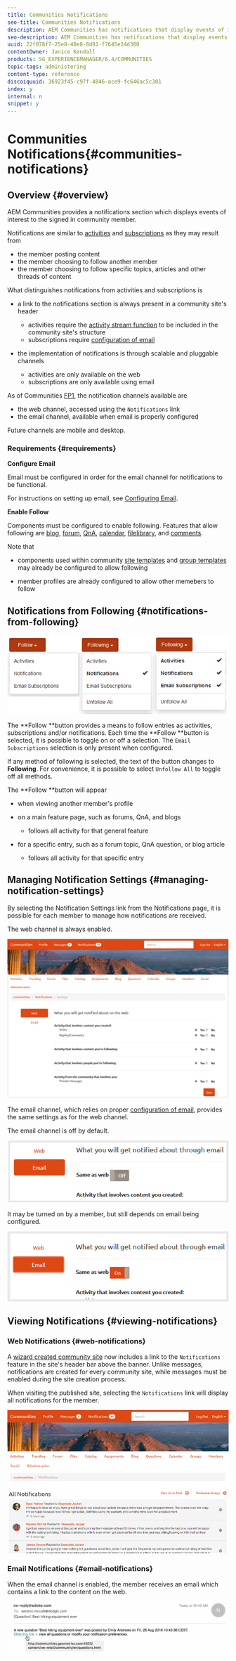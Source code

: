 ```yaml
---
title: Communities Notifications
seo-title: Communities Notifications
description: AEM Communities has notifications that display events of interest to the signed-in community member
seo-description: AEM Communities has notifications that display events of interest to the signed-in community member
uuid: 22f078f7-25e8-40e8-8d81-f7645e24d380
contentOwner: Janice Kendall
products: SG_EXPERIENCEMANAGER/6.4/COMMUNITIES
topic-tags: administering
content-type: reference
discoiquuid: 36923f45-c97f-4846-ace9-fc646ac5c301
index: y
internal: n
snippet: y
---
```


# Communities Notifications{#communities-notifications}

## Overview {#overview}

AEM Communities provides a notifications section which displays events of interest to the signed in community member.

Notifications are similar to [activities](../../communities/using/essentials-activities.md) and [subscriptions](../../communities/using/subscriptions.md) as they may result from

* the member posting content
* the member choosing to follow another member
* the member choosing to follow specific topics, articles and other threads of content

What distinguishes notifications from activities and subscriptions is

* a link to the notifications section is always present in a community site's header

    * activities require the [activity stream function](../../communities/using/functions.md#activitystreamfunction) to be included in the community site's structure
    * subscriptions require [configuration of email](../../communities/using/email.md)

* the implementation of notifications is through scalable and pluggable channels

    * activities are only available on the web
    * subscriptions are only available using email

As of Communities [FP1](../../communities/using/deploy-communities.md#latestfeaturepack), the notification channels available are

* the web channel, accessed using the `Notifications` link
* the email channel, available when email is properly configured

Future channels are mobile and desktop.

### Requirements {#requirements}

**Configure Email**

Email must be configured in order for the email channel for notifications to be functional.

For instructions on setting up email, see [Configuring Email](../../communities/using/analytics.md).

**Enable Follow**

Components must be configured to enable following. Features that allow following are [blog](../../communities/using/blog-feature.md), [forum](../../communities/using/forum.md), [QnA](../../communities/using/working-with-qna.md), [calendar](../../communities/using/calendar.md), [filelibrary](../../communities/using/file-library.md), and [comments](../../communities/using/comments.md).

Note that

* components used within community [site templates](../../communities/using/sites.md) and [group templates](../../communities/using/tools-groups.md) may already be configured to allow following

* member profiles are already configured to allow other memebers to follow

## Notifications from Following {#notifications-from-following}

![](assets/chlimage_1-254.png)

The **Follow **button provides a means to follow entries as activities, subscriptions and/or notifications. Each time the **Follow **button is selected, it is possible to toggle on or off a selection. The `Email Subscriptions` selection is only present when configured.

If any method of following is selected, the text of the button changes to **Following**. For convenience, it is possible to select `Unfollow All` to toggle off all methods.

The **Follow **button will appear

* when viewing another member's profile
* on a main feature page, such as forums, QnA, and blogs

    * follows all activity for that general feature

* for a specific entry, such as a forum topic, QnA question, or blog article

    * follows all activity for that specific entry

## Managing Notification Settings {#managing-notification-settings}

By selecting the Notification Settings link from the Notifications page, it is possible for each member to manage how notifications are received.

The web channel is always enabled.

![](assets/chlimage_1-255.png)

The email channel, which relies on proper [configuration of email](../../communities/using/email.md), provides the same settings as for the web channel.

The email channel is off by default.

![](assets/chlimage_1-256.png)

It may be turned on by a member, but still depends on email being configured.

![](assets/chlimage_1-257.png)

## Viewing Notifications {#viewing-notifications}

### Web Notifications {#web-notifications}

A [wizard created community site](../../communities/using/sites-console.md) now includes a link to the `Notifications` feature in the site's header bar above the banner. Unlike messages, notifications are created for every community site, while messages must be enabled during the site creation process.

When visiting the published site, selecting the `Notifications` link will display all notifications for the member.

![](assets/chlimage_1-258.png)

### Email Notifications {#email-notifications}

When the email channel is enabled, the member receives an email which contains a link to the content on the web.

![](assets/chlimage_1-259.png)

